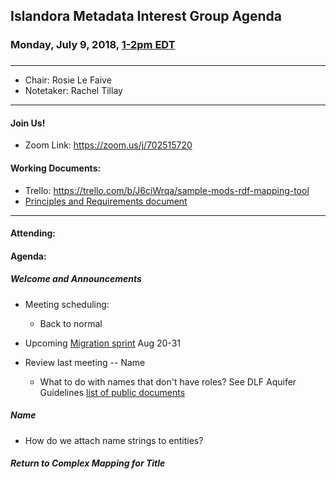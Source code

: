 ## Islandora Metadata Interest Group Agenda
### Monday, July 9, 2018, [1-2pm EDT](http://www.thetimezoneconverter.com/?t=1%20pm&tz=Toronto&)
### 
---
* Chair: Rosie Le Faive 
* Notetaker: Rachel Tillay
---

#### Join Us!
* Zoom Link: https://zoom.us/j/702515720
  
#### Working Documents:
* Trello: https://trello.com/b/J6ciWrqa/sample-mods-rdf-mapping-tool
* [Principles and Requirements document](https://docs.google.com/document/d/19c58eqejuB3MhY-lS8o8QW0naM_R3GusD23aQ3dwusw/edit?usp=sharing)
---

#### Attending:


#### Agenda:
##### Welcome and Announcements

* Meeting scheduling:
  * Back to normal
  
* Upcoming [Migration sprint](https://groups.google.com/forum/#!topic/islandora/2fqKSKG5Zjs)  Aug 20-31

* Review last meeting -- Name
  * What to do with names that don't have roles? See DLF Aquifer Guidelines [list of public documents](https://uisapp2.iu.edu/confluence-prd/display/iulDLFAquifer/DLF+Aquifer+Public+Metadata+Documents)

##### Name

* How do we attach name strings to entities?

##### Return to Complex Mapping for Title
